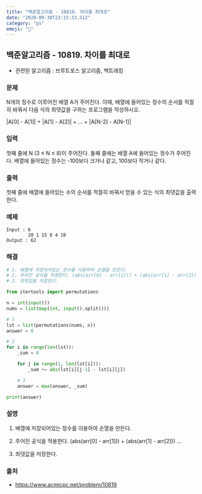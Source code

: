 ```yaml
---
title: "백준알고리즘 - 10819. 차이를 최대로"
date: "2020-09-30T23:15:33.512"
category: "ps"
emoji: "🌄"
---
```


## 백준알고리즘 - 10819. 차이를 최대로

- 관련된 알고리즘 : 브루트포스 알고리즘, 백트래킹

### 문제

N개의 정수로 이루어진 배열 A가 주어진다. 이때, 배열에 들어있는 정수의 순서를 적절히 바꿔서 다음 식의 최댓값을 구하는 프로그램을 작성하시오.

|A[0] - A[1]| + |A[1] - A[2]| + ... + |A[N-2] - A[N-1]|

### 입력

첫째 줄에 N (3 ≤ N ≤ 8)이 주어진다. 둘째 줄에는 배열 A에 들어있는 정수가 주어진다. 배열에 들어있는 정수는 -100보다 크거나 같고, 100보다 작거나 같다.

### 출력

첫째 줄에 배열에 들어있는 수의 순서를 적절히 바꿔서 얻을 수 있는 식의 최댓값을 출력한다.

### 예제

```
Input : 6
        20 1 15 8 4 10
Output : 62
```

### 해결

```python
# 1. 배열에 저장되어있는 정수를 이용하여 순열을 만든다.
# 2. 주어진 공식을 적용한다. (abs(arr[0] - arr[1])) + (abs(arr[1] - arr[2])) ...
# 3. 최댓값을 저장한다.

from itertools import permutations

n = int(input())
nums = list(map(int, input().split()))

# 1
lst = list(permutations(nums, n))
answer = 0

# 2
for i in range(len(lst)):
    _sum = 0

    for j in range(1, len(lst[i])):
        _sum += abs(lst[i][j-1] - lst[i][j])

    # 3
    answer = max(answer, _sum)

print(answer)
```

### 설명

1. 배열에 저장되어있는 정수를 이용하여 순열을 만든다.

2. 주어진 공식을 적용한다. (abs(arr[0] - arr[1])) + (abs(arr[1] - arr[2])) ...

3. 최댓값을 저장한다.

### 출처

- https://www.acmicpc.net/problem/10819

